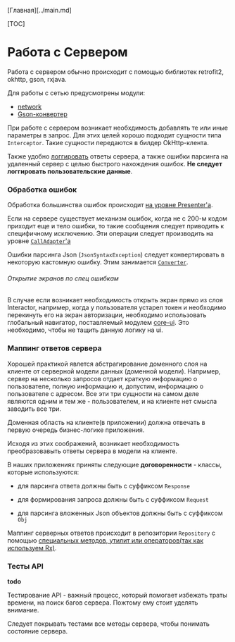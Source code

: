 [Главная][../main.md]

[TOC]

# Работа с Сервером

Работа с сервером обычно происходит с помощью библиотек retrofit2, okhttp, gson, rxjava.

Для работы с сетью предусмотрены модули:
 * [network](../../network/README.md)
 * [Gson-конвертер](../../converter-gson/README.md)

При работе с сервером возникает необхдимость добавлять те или иные параметры
в запрос. Для этих целей хорошо подходит сущности типа `Interceptor`. Такие
сущности передаются в билдер OkHttp-клента.

Также удобно [логгировать][log] ответы сервера, а также ошибки парсинга на удаленный сервер
с целью быстрого нахождения ошибок. **Не следует логгировать пользовательские
данные**.

### Обработка ошибок

Обработка большинства ошибок происходит [на уровне Presenter'а][handle_errors_on_presenter].

Если на сервере существует механизм ошибок, когда не с 200-м кодом
приходит еще и тело ошибки, то такие сообщения следует приводить к специфичному
исключению. Эти операции следует производить на уровне [`CallAdapter`'а][call]

Ошибки парсинга Json (`JsonSyntaxException`) следует конвертировать в некоторую
кастомную ошибку. Этим занимается [`Converter`][gson].

###### Открытие экранов по спец ошибкам

В случае если возникает необходимость открыть экран прямо из слоя Interactor,
например, когда у пользователя устарел токен и необходимо перекинуть его на экран
авторизации, необходимо использовать глобальный навигатор, поставляемый модулем
[core-ui](../../core-ui/README.md).
Это необходимо,  чтобы не тащить данную логику на ui.

### Маппинг ответов сервера

Хорошей практикой явлется абстрагирование доменного слоя на клиенте от
серверной модели данных (доменной модели). Например, сервер на несколько запросов
отдает краткую информацию о пользователе, полную информацию и, допустим,
информацию о пользователе с адресом. Все эти три сущности на самом деле
являются одним и тем же - пользователем, и на клиенте нет смысла заводить
все три.

Доменная область на клиенте(в приложении) должна отвечать в первую очередь бизнес-логике
приложения.

Исходя из этих соображений, возникает необходимость преобразовавыть ответы сервера
в модели на клиенте.

В наших приложениях приняты следующие **договоренности** - классы,
которые используются:

- для парсинга ответа должны быть с суффиксом `Response`

- для формирования запроса должны быть с суффиксом `Request`

- для парсинга вложенных Json объектов должны быть с суффиксом `Obj`

Маппинг серверных ответов происходит в репозитории `Repository` с помощью
[специальных методов, утилит или
операторов(так как используем Rx)][mapping].

### Тесты API
**todo**

Тестирование API - важный процесс, который помогает избежать траты времени, на
поиск багов сервера. Пожтому ему стоит уделять внимание.

Следует покрывать тестами все методы сервера, чтобы понимать состояние сервера.


[log]: ../common/logging.md
[gson]: ../../converter-gson/README.md
[call]: ../../network/README.md
[simple_cache]: ../../network/docs/usage.md
[etag]: ../../network/docs/etag.md
[hybrid]: ../../network/docs/hybrid.md
[handle_errors_on_presenter]: ../ui/presenter.md
[file_cache]: ../../filestorage/README.md
[mapping]: ../../network/docs/usage.md

